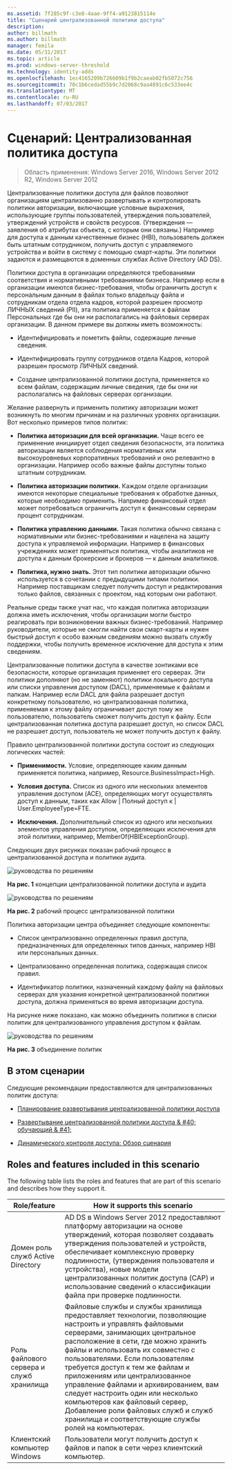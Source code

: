 ```yaml
---
ms.assetid: 7f285c9f-c3e8-4aae-9ff4-a9123815114e
title: "Сценарий централизованной политики доступа"
description: 
author: billmath
ms.author: billmath
manager: femila
ms.date: 05/31/2017
ms.topic: article
ms.prod: windows-server-threshold
ms.technology: identity-adds
ms.openlocfilehash: 1ec4165209b726609b1f9b2caeab02fb5072c756
ms.sourcegitcommit: 70c1b6cedad55b9c7d2068c9aa4891c6c533ee4c
ms.translationtype: MT
ms.contentlocale: ru-RU
ms.lasthandoff: 07/03/2017
---
```

# <a name="scenario-central-access-policy"></a>Сценарий: Централизованная политика доступа

>Область применения: Windows Server 2016, Windows Server 2012 R2, Windows Server 2012

Централизованные политики доступа для файлов позволяют организациям централизованно развертывать и контролировать политики авторизации, включающие условные выражения, использующие группы пользователей, утверждения пользователей, утверждений устройств и свойств ресурсов. (Утверждения — заявления об атрибутах объекта, с которым они связаны.) Например для доступа к данным качественные бизнес (HBI), пользователь должен быть штатным сотрудником, получить доступ с управляемого устройства и войти в систему с помощью смарт-карты. Эти политики задаются и размещаются в доменных службах Active Directory (AD DS).  
  
Политики доступа в организации определяются требованиями соответствия и нормативными требованиями бизнеса. Например если в организации имеются бизнес-требования, чтобы ограничить доступ к персональным данным в файлах только владельцу файла и сотрудникам отдела отдела кадров, которой разрешен просмотр ЛИЧНЫХ сведений (PII), эта политика применяется к файлам Персональных где бы они ни располагались на файловых серверах организации. В данном примере вы должны иметь возможность:  
  
-   Идентифицировать и пометить файлы, содержащие личные сведения.  
  
-   Идентифицировать группу сотрудников отдела Кадров, которой разрешен просмотр ЛИЧНЫХ сведений.  
  
-   Создание централизованной политики доступа, применяется ко всем файлам, содержащим личные сведения, где бы они ни располагались на файловых серверах организации.  
  
Желание развернуть и применить политику авторизации может возникнуть по многим причинам и на различных уровнях организации. Вот несколько примеров типов политик:  
  
-   **Политика авторизации для всей организации.** Чаще всего ее применение инициирует отдел сведения безопасности, эта политика авторизации является соблюдения нормативных или высокоуровневых корпоративных требований и оно релевантно в организации. Например особо важные файлы доступны только штатным сотрудникам.  
  
-   **Политика авторизации политики.** Каждом отделе организации имеются некоторые специальные требования к обработке данных, которые необходимо применить. Например финансовый отдел может потребоваться ограничить доступ к финансовым серверам процент сотрудникам.  
  
-   **Политика управлению данными.** Такая политика обычно связана с нормативными или бизнес-требованиями и нацелена на защиту доступа к управляемой информации. Например в финансовых учреждениях может применяться политика, чтобы аналитиков не доступа к данным брокерские и брокеров — к данным аналитиков.  
  
-   **Политика, нужно знать.** Этот тип политики авторизации обычно используется в сочетании с предыдущими типами политики. Например поставщикам следует получить доступ и редактирования только файлов, связанных с проектом, над которым они работают.  
  
Реальные среды также учат нас, что каждая политика авторизации должна иметь исключения, чтобы организации могли быстро реагировать при возникновении важных бизнес-требований. Например руководители, которые не смогли найти свои смарт-карты и нужен быстрый доступ к особо важным сведениям можно вызвать службу поддержки, чтобы получить временное исключение для доступа к этим сведениям.  
  
Централизованные политики доступа в качестве зонтиками все безопасности, которые организация применяет его серверах. Эти политики дополняют (но не заменяют) политики локального доступа или списки управления доступом (DACL), применяемые к файлам и папкам. Например если DACL для файла разрешает доступ конкретному пользователю, но централизованная политика, применяемая к этому файлу ограничивает доступ тому же пользователю, пользователь сможет получить доступ к файлу. Если централизованная политика доступа разрешает доступ, но список DACL не разрешает доступ, пользователь не может получить доступ к файлу.  
  
Правило централизованной политики доступа состоит из следующих логических частей:  
  
-   **Применимости.** Условие, определяющее каким данным применяется политика, например, Resource.BusinessImpact=High.  
  
-   **Условия доступа.** Список из одного или нескольких элементов управления доступом (ACE), определяющих могут осуществлять доступ к данным, таких как Allow | Полный доступ к | User.EmployeeType=FTE.  
  
-   **Исключения.** Дополнительный список из одного или нескольких элементов управления доступом, определяющих исключения для этой политики, например, MemberOf(HBIExceptionGroup).  
  
Следующих двух рисунках показан рабочий процесс в централизованной доступа и политики аудита.  
  
![руководства по решениям](media/Scenario--Central-Access-Policy/DynamicAccessControl_RevGuide.JPG)  
  
**На рис. 1** концепции централизованной политики доступа и аудита  
  
![руководства по решениям](media/Scenario--Central-Access-Policy/DynamicAccessControl_RevGuide_2.JPG)  
  
**На рис. 2** рабочий процесс централизованной политики  
  
Политика авторизации центра объединяет следующие компоненты:  
  
-   Список централизованно определенных правил доступа, предназначенных для определенных типов данных, например HBI или персональных данных.  
  
-   Централизованно определенная политика, содержащая список правил.  
  
-   Идентификатор политики, назначенный каждому файлу на файловых серверах для указания конкретной централизованной политики доступа, должна применяться во время авторизации доступа.  
  
На рисунке ниже показано, как можно объединить политики в списки политик для централизованного управления доступом к файлам.  
  
![руководства по решениям](media/Scenario--Central-Access-Policy/DynamicAccessControl_RevGuide3.JPG)  
  
**На рис. 3** объединение политик  
  
## <a name="in-this-scenario"></a>В этом сценарии  
Следующие рекомендации предоставляются для централизованных политик доступа:  
  
-   [Планирование развертывания централизованной политики доступа](assetId:///0311a76d-d66c-4ddb-ade6-af586a2ad82f)  
  
-   [Развертывание централизованной политики доступа & #40; обучающий & #41;](Deploy-a-Central-Access-Policy--Demonstration-Steps-.md)  
  
-   [Динамического контроля доступа: Обзор сценария](Dynamic-Access-Control--Scenario-Overview.md)  
  
## <a name="BKMK_NEW"></a>Roles and features included in this scenario  
The following table lists the roles and features that are part of this scenario and describes how they support it.  
  
|Role/feature|How it supports this scenario|  
|-----------------|---------------------------------|  
|Домен роль служб Active Directory|AD DS в Windows Server 2012 предоставляют платформу авторизации на основе утверждений, которая позволяет создавать утверждения пользователей и устройств, обеспечивает комплексную проверку подлинности, (утверждения пользователя и устройства), новые модели централизованных политик доступа (CAP) и использование сведений о классификации файла при проверке подлинности.|  
|Роль файлового сервера и служб хранилища|Файловые службы и службы хранилища предоставляет технологии, позволяющие настроить и управлять файловыми серверами, занимающих центральное расположение в сети, где можно хранить файлы и использовать их совместно с пользователями. Если пользователям требуется доступ к тем же файлам и приложениям или централизованное управление файлами и архивированием, вам следует настроить один или несколько компьютеров как файловый сервер, Добавление роли файловых служб и служб хранилища и соответствующие службы ролей на компьютерах.|  
|Клиентский компьютер Windows|Пользователи могут получить доступ к файлов и папок в сети через клиентский компьютер.|  
  


